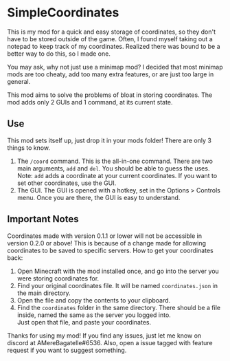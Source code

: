 # SimpleCoordinates
This is my mod for a quick and easy storage of coordinates, so they don't have to be stored outside of the game.
Often, I found myself taking out a notepad to keep track of my coordinates.
Realized there was bound to be a better way to do this, so I made one.

You may ask, why not just use a minimap mod?
I decided that most minimap mods are too cheaty, add too many extra features, or are just too large in general.

This mod aims to solve the problems of bloat in storing coordinates.
The mod adds only 2 GUIs and 1 command, at its current state.

## Use
This mod sets itself up, just drop it in your mods folder!
There are only 3 things to know.

1. The `/coord` command.  This is the all-in-one command.  There are two main arguments, `add` and `del`.  You should be able to guess the uses.
Note: `add` adds a coordinate at your current coordinates.  If you want to set other coordinates, use the GUI.
2. The GUI.  The GUI is opened with a hotkey, set in the Options > Controls menu.  Once you are there, the GUI is easy to understand.

## Important Notes
Coordinates made with version 0.1.1 or lower will not be accessible in version 0.2.0 or above!
This is because of a change made for allowing coordinates to be saved to specific servers.
How to get your coordinates back:
1. Open Minecraft with the mod installed once, and go into the server you were storing coordinates for.
2. Find your original coordinates file.  It will be named `coordinates.json` in the main directory.
3. Open the file and copy the contents to your clipboard.
4. Find the `coordinates` folder in the same directory.  There should be a file inside, named the same as the server you logged into.  
Just open that file, and paste your coordinates.

Thanks for using my mod!  If you find any issues, just let me know on discord at AMereBagatelle#6536.  Also, open a issue tagged with feature request if you want to suggest something.
